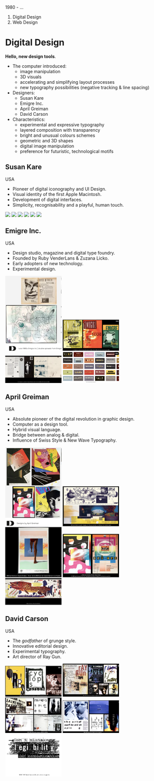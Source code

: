 1980 - ...

1. Digital Design
2. Web Design

# Digital Design

**Hello, new design tools**.

- The computer introduced:
  - image manipulation
  - 3D visuals
  - accelerating and simplifying layout processes
  - new typography possibilities (negative tracking & line spacing)
- Designers:
  - Susan Kare
  - Emigre Inc.
  - April Greiman
  - David Carson
- Characteristics:
  - experimental and expressive typography
  - layered composition with transparency
  - bright and unusual colours schemes
  - geometric and 3D shapes
  - digital image manipulation
  - preference for futuristic, technological motifs

## Susan Kare

USA

- Pioneer of digital iconography and UI Design.
- Visual identity of the first Apple Macintosh.
- Development of digital interfaces.
- Simplicity, recognisability and a playful, human touch.

<img src="assets/notes/semester-2/visual-design-2/history/artists/susan-kare/artwork-1.png" width="180" />
<img src="assets/notes/semester-2/visual-design-2/history/artists/susan-kare/artwork-2.png" width="180" />
<img src="assets/notes/semester-2/visual-design-2/history/artists/susan-kare/artwork-3.png" width="180" />
<img src="assets/notes/semester-2/visual-design-2/history/artists/susan-kare/artwork-4.png" width="180" />
<img src="assets/notes/semester-2/visual-design-2/history/artists/susan-kare/artwork-5.png" width="180" />
<img src="assets/notes/semester-2/visual-design-2/history/artists/susan-kare/artwork-6.png" width="180" />

## Emigre Inc.

USA

- Design studio, magazine and digital type foundry.
- Founded by Ruby VenderLans & Zuzana Licko.
- Early adopters of new technology.
- Experimental design.

<img src="assets/notes/semester-2/visual-design-2/history/artists/emigre-inc/artwork-1.png" width="180" />
<img src="assets/notes/semester-2/visual-design-2/history/artists/emigre-inc/artwork-2.png" width="180" />
<img src="assets/notes/semester-2/visual-design-2/history/artists/emigre-inc/artwork-3.png" width="180" />
<img src="assets/notes/semester-2/visual-design-2/history/artists/emigre-inc/artwork-4.png" width="180" />

## April Greiman

USA

- Absolute pioneer of the digital revolution in graphic design.
- Computer as a design tool.
- Hybrid visual language.
- Bridge between analog & digital.
- Influence of Swiss Style & New Wave Typography.

<img src="assets/notes/semester-2/visual-design-2/history/artists/april-greiman/artwork-1.png" width="180" />
<img src="assets/notes/semester-2/visual-design-2/history/artists/april-greiman/artwork-2.png" width="180" />
<img src="assets/notes/semester-2/visual-design-2/history/artists/april-greiman/artwork-3.png" width="180" />
<img src="assets/notes/semester-2/visual-design-2/history/artists/april-greiman/artwork-4.png" width="180" />
<img src="assets/notes/semester-2/visual-design-2/history/artists/april-greiman/artwork-5.png" width="180" />

## David Carson

USA

- The _godfather_ of grunge style.
- Innovative editorial design.
- Experimental typography.
- Art director of Ray Gun.

<img src="assets/notes/semester-2/visual-design-2/history/artists/david-carson/artwork-1.png" width="180" />
<img src="assets/notes/semester-2/visual-design-2/history/artists/david-carson/artwork-2.png" width="180" />
<img src="assets/notes/semester-2/visual-design-2/history/artists/david-carson/artwork-3.png" width="180" />
<img src="assets/notes/semester-2/visual-design-2/history/artists/david-carson/artwork-4.png" width="180" />
<img src="assets/notes/semester-2/visual-design-2/history/artists/david-carson/artwork-5.png" width="180" />
